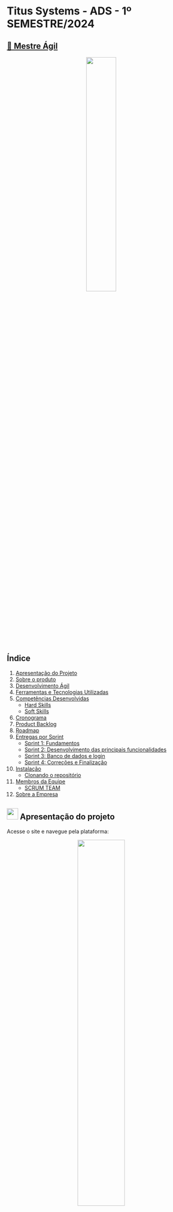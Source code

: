 <link rel="stylesheet" type='text/css' href="https://cdn.jsdelivr.net/gh/devicons/devicon@latest/devicon.min.css" />

# Titus Systems - ADS - 1º SEMESTRE/2024

## <a href="https://mestreagil.ddns.net">🔗 Mestre Ágil</a>
<p align="center"><a href="https://mestreagil.ddns.net" source="_blank">
<img width=40% src="https://github.com/Titus-System/1Semestre-ADS/raw/5aaa1b580cbe7d8a66140fdc0de0b304689fa11f/docs/images/logo.png">
</a></p>

## Índice
1. [Apresentação do Projeto](#apresentação-do-projeto)
2. [Sobre o produto](#📜-sobre-o-produto)
3. [Desenvolvimento Ágil](#⚡-desenvolvimento-ágil)
4. [Ferramentas e Tecnologias Utilizadas](#🖥️-ferramentas-e-tecnologias-utilizadas)
5. [Competências Desenvolvidas](#📊-competencias-desenvolvidas)
    - [Hard Skills](#hard-skills)
    - [Soft Skills](#soft-skills)
6. [Cronograma](#🗓️-cronograma)
7. [Product Backlog](#📋-product-backlog)
8. [Roadmap](#🗺️-roadmap)
9. [Entregas por Sprint](#🔰-entregas-por-sprint)
    - [Sprint 1: Fundamentos](#sprint-1-fundamentos)
    - [Sprint 2: Desenvolvimento das principais funcionalidades](#sprint-2-desenvolvimento-das-principais-funcionalidades)
    - [Sprint 3: Banco de dados e login](#sprint-3-banco-de-dados-e-login)
    - [Sprint 4: Correções e Finalização](#sprint-4-correções-e-finalização)
10. [Instalação](#💻-instalação)
    - [Clonando o repositório](#clonando-o-repositório)
11. [Membros da Equipe](#membros-da-equipe)
    - [SCRUM TEAM](#scrum-team)
12. [Sobre a Empresa](#sobre-a-empresa)

## <img src="https://github.com/Titus-System/1Semestre-ADS/raw/5aaa1b580cbe7d8a66140fdc0de0b304689fa11f/docs/images/logo.png" height=30> Apresentação do projeto
Acesse o site e navegue pela plataforma:
<p align="center"><a href="https://mestreagil.ddns.net" source="_blank">
<img width=50% src="./Materiais/apresentacoes/homepage.png">
</a></p>


## 📜 Sobre o produto
"Mestre Ágil" é uma plataforma educacional interativa e didática que facilite o aprendizado e a implementação da metodologia SCRUM. A plataforma visa estar completamente imersa nos valores e pilares do SCRUM, priorizando a entrega de conteúdo ao usuário, aliado a ferramentas padronizadas e métodos avaliativos.

## ⚡ Desenvolvimento Ágil
O projeto foi feito seguindo o método Ágil SCRUM, dividindo o trabalho em sprints de 21 dias, com reuniões diáras, revisões e retrospectivas ao final. Essa abordagem permitiu uma gestão eficiente do projeto, com foco na entrega contínua de valor ao cliente. Ao longo das sprints, a equipe adquiriu e aprimorou habilidades técnicas e interpessoais, promovendo a resolução ágil de desafios e a adaptação a novas demandas.

# 🖥️ Ferramentas e Tecnologias Utilizadas

- <img alt="Python" height="30" width="40" src="https://raw.githubusercontent.com/devicons/devicon/master/icons/python/python-original.svg"> **Python**: Programação e desenvolvimento backend
<br><br>
- <img alt="Flask" height="30" width="40" src="https://cdn.jsdelivr.net/gh/devicons/devicon@latest/icons/flask/flask-original.svg"> **Flask**: Desenvolvimento web, rotas, templates e autenticação de usuários
<br><br>
- <img alt="sqlite" height="30" width="40" src="https://cdn.jsdelivr.net/gh/devicons/devicon@latest/icons/sqlite/sqlite-original.svg"> **sqlite**: Manipulação de banco de dados SQL: Criação, leitura, atualização e exclusão de dados (CRUD)
<br><br>
- <img alt="HTML" height="30" width="40" src="https://raw.githubusercontent.com/devicons/devicon/master/icons/html5/html5-original.svg"> <img alt="CSS" height="30" width="40" src="https://raw.githubusercontent.com/devicons/devicon/master/icons/css3/css3-original.svg"> **HTML & CSS**: Estruturação e estilização de conteúdo
<br><br>
- <img alt="Bootstrap" height="30" width="40" src="https://raw.githubusercontent.com/devicons/devicon/master/icons/bootstrap/bootstrap-original.svg"> **Bootstrap**: Modificação temas e componentes para atender às necessidades do projeto
<br><br>
- <img alt="javascript" height="30" width="40" src="https://cdn.jsdelivr.net/gh/devicons/devicon@latest/icons/javascript/javascript-original.svg" /> **Java Script**: Scripts para exibição de conteúdo dinâmico
<br><br>
- <img alt="aws" height="30" width="40" src="https://cdn.jsdelivr.net/gh/devicons/devicon@latest/icons/amazonwebservices/amazonwebservices-plain-wordmark.svg" /> **Amazon Web Service**: Servidor EC2 Ubuntu
<br><br>
- <img alt="nginx" height="30" width="40" src="https://cdn.jsdelivr.net/gh/devicons/devicon@latest/icons/nginx/nginx-original.svg" /> **NGINX**: Configuração de tráfego https
<br><br>
- <img alt="Git" height="30" width="40" src="https://cdn.jsdelivr.net/gh/devicons/devicon@latest/icons/git/git-original.svg"><img alt="Git" height="30" width="40" src="https://cdn.jsdelivr.net/gh/devicons/devicon@latest/icons/github/github-original.svg"> **Git & GitHub**: Controle de versões e colaborações no código
<br><br>
- <img alt="VSCode" height="30" width="40" src="https://cdn.jsdelivr.net/gh/devicons/devicon@latest/icons/vscode/vscode-original.svg"> **VSCode**: IDE de desenvolvimento
<br><br>
- <img alt="Figma" height="30" width="40" src="https://cdn.jsdelivr.net/gh/devicons/devicon/icons/figma/figma-original.svg"> **Figma**: Criação de wireframes e design do site
<br><br>
- <img alt="Figma" height="30" width="30" src="https://upload.wikimedia.org/wikipedia/commons/3/31/Calligra_Krita_icon.svg"> **Krita**: Desenvolvimento de designs originais.

## 📊 Competências Desenvolvidas
### Hard Skills
Durante o desenvolvimento deste projeto, a equipe adquiriu e aprimorou as seguintes habilidades técnicas:

- Habilidades analíticas
- Programação em Backend e Frontend
- Conhecimento em ferramentas:
  - Python;
  - Flask;
  - sqlite;
  - HTML, CSS e JavaScript;
  - Ferramenta Bootstrap;
  - Amazon Web Service;
  - NGINX;
  - Git e GitHub;
  - Figma;
- Gestão de projetos:
  - Trabalho com metodologia ágil SCRUM (papéis, seus eventos e artefatos).

### Soft Skills
Além das habilidades técnicas, o projeto proporcionou o desenvolvimento das seguintes habilidades interpessoais:

- Resolução de conflitos;
- Comunicação;
- Trabalho em equipe;
- Adaptabilidade;
- Tomada de decisão;
- Autogerenciamento;
- Pensamento crítico e solução de problemas.


## 🗓️ Cronograma
| Evento       | Data de Início | Data de Término |
|--------------|----------------|-----------------|
| Kick Off     | 12/03          | 12/03           |
| Sprint 1     | 25/03          | 14/04           |
| Sprint 2     | 15/04          | 05/05           |
| Sprint 3     | 06/05          | 26/05           |
| Sprint 4     | 27/05          | 16/06           |

### 📋 Product Backlog
![PRODUCT-BACKLOG](/Materiais/apresentacoes/product-backlog.png)

### 🗺️ Roadmap
![ROADMAP](/Materiais/apresentacoes/imagem-entregas-por-sprint.png)



### 🔰 Entregas por Sprint
1. *Sprint 1. Fundamentos*: 
    - Definição dos requisitos
    - Setup do ambiente de desenvolvimento
    - Estrutura do curso.
2. *Sprint 2 - Desenvolvimento das principais funcionalidades*:
    - Desenvolvimento das funcionalidades que compõem a navegação do curso e a avaliação
    - Inclusão das ferramentas
    - Criação dos critérios de avaliação.
3. *Sprint 3 - Banco de dados e login*:
    - Finalização do conteúdo teórico do curso e da apostila
    - Inclusão dos exemplos práticos
    - Implementação de banco de dados
    - Implementação de login para usuários e administrador
    - Inclusão do feedback dos alunos
    - Páginas de perfil e de administrador
4. *Sprint 4 - Correções e Finalização*:
    - Finalização do conteúdo do site
    - Finalização da estilização do site
    - Responsividade
    - Criação de certificado
    - Correção de bugs

## 💻 Instalação
Para instalar este programa, você vai precisar ter no seu computador no mínimo Python 3.12 e GIT. Quando tiver estes prontos, siga o passo a passo abaixo:

### Clonando o repositório
```bash
git clone https://github.com/Titus-System/1Semestre-ADS.git
cd ./1SEMESTRE-ADS/
pip install -r requirements.txt
cd /app
flask run
```

## Membros da Equipe
### SCRUM TEAM
- *Product Owner*:
    - [Agatha Wei](https://github.com/Agathawei070)
- *SCRUM Master*:
    - [Karina Ribeiro](https://github.com/karinaribeiro2)
- *Dev Team*:
  - [Julia Santiago](https://github.com/juliasantiaggo)
  - [Julia Pereira](https://github.com/juliasoares17)
  - [Marcelo Alves](https://github.com/Tiny-Mushroom)
  - [Pedro Garcia](https://github.com/pedro-fs-garcia)
  - [Wilson Costa](https://github.com/Wilson-Costa1959)

## <img src="https://github.com/Titus-System/1Semestre-ADS/raw/5aaa1b580cbe7d8a66140fdc0de0b304689fa11f/docs/images/logo_empresa.png" height=30> Sobre a Empresa
### Missão
Nossa missão é fornecer soluções inovadoras e de alta qualidade que atendam às necessidades dos nossos clientes, garantindo sua satisfação e promovendo um ambiente de trabalho colaborativo e eficiente.

### Visão
Ser uma empresa de referência em inovação e qualidade no desenvolvimento de soluções tecnológicas, reconhecida pela excelência dos nossos produtos e pelo compromisso com nossos clientes e colaboradores.

### Valores
- Qualidade
- Inovação
- Segurança
- O cliente no controle
- Responsabilidade social
- Eficiência

![COMPANY LOGO][logo-titus]

[logo-titus]: https://github.com/Titus-System/1Semestre-ADS/raw/5aaa1b580cbe7d8a66140fdc0de0b304689fa11f/docs/images/logo_empresa.png
[product-backlog]: https://github.com/Titus-System/1Semestre-ADS/raw/5aaa1b580cbe7d8a66140fdc0de0b304689fa11f/docs/images/Backlog_do_Produto.png
[roadmap]: https://github.com/Titus-System/1Semestre-ADS/raw/5aaa1b580cbe7d8a66140fdc0de0b304689fa11f/docs/images/imagem-entregas-por-sprint.png
[product-video]: https://github.com/Titus-System/1Semestre-ADS/raw/5aaa1b580cbe7d8a66140fdc0de0b304689fa11f/docs/images/apresentacao2.mp4
[logo-mestreagil]: https://github.com/Titus-System/1Semestre-ADS/raw/5aaa1b580cbe7d8a66140fdc0de0b304689fa11f/docs/images/logo.png